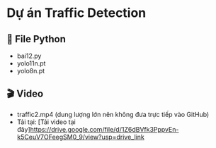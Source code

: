 # Dự án Traffic Detection

## 📁 File Python
- bai12.py
- yolo11n.pt
- yolo8n.pt
## 🎬 Video
- traffic2.mp4 (dung lượng lớn nên không đưa trực tiếp vào GitHub)
- Tải tại: [Tải video tại đây]https://drive.google.com/file/d/1Z6dBVfk3PppvEn-k5CeuV7OFeegSM0_9/view?usp=drive_link
